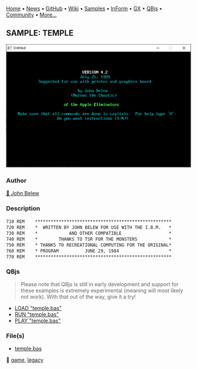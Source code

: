[Home](https://qb64.com) • [News](../../news.md) • [GitHub](https://github.com/QB64Official/qb64) • [Wiki](https://github.com/QB64Official/qb64/wiki) • [Samples](../../samples.md) • [InForm](../../inform.md) • [GX](../../gx.md) • [QBjs](../../qbjs.md) • [Community](../../community.md) • [More...](../../more.md)

## SAMPLE: TEMPLE

![screenshot.png](img/screenshot.png)

### Author

[🐝 John Belew](../john-belew.md) 

### Description

```text
710 REM    ****************************************************
720 REM    *  WRITTEN BY JOHN BELEW FOR USE WITH THE I.B.M.   *
730 REM    *            AND OTHER COMPATIBLE                  *
740 REM    *        THANKS TO TSR FOR THE MONSTERS            *
750 REM    * THANKS TO RECREATIONAL COMPUTING FOR THE ORIGINAL*
760 REM    * PROGRAM          JUNE 29, 1984                   *
770 REM    ****************************************************
```

### QBjs

> Please note that QBjs is still in early development and support for these examples is extremely experimental (meaning will most likely not work). With that out of the way, give it a try!

* [LOAD "temple.bas"](https://v6p9d9t4.ssl.hwcdn.net/html/6029471/index.html?src=https://qb64.com/samples/temple/src/temple.bas)
* [RUN "temple.bas"](https://v6p9d9t4.ssl.hwcdn.net/html/6029471/index.html?mode=auto&src=https://qb64.com/samples/temple/src/temple.bas)
* [PLAY "temple.bas"](https://v6p9d9t4.ssl.hwcdn.net/html/6029471/index.html?mode=play&src=https://qb64.com/samples/temple/src/temple.bas)

### File(s)

* [temple.bas](src/temple.bas)

🔗 [game](../game.md), [legacy](../legacy.md)
